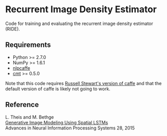 # Recurrent Image Density Estimator

Code for training and evaluating the recurrent image density estimator (RIDE).

## Requirements

* Python >= 2.7.0
* NumPy >= 1.6.1
* [nlpcaffe](https://github.com/lucastheis/nlpcaffe)
* [cmt](https://github.com/lucastheis/cmt) >= 0.5.0

Note that this code requires [Russell Stewart's version of caffe](https://github.com/Russell91/nlpcaffe)
and that the default version of caffe is likely not going to work.

## Reference

L. Theis and M. Bethge  
[Generative Image Modeling Using Spatial LSTMs](http://bethgelab.org/publications/137/)  
Advances in Neural Information Processing Systems 28, 2015

